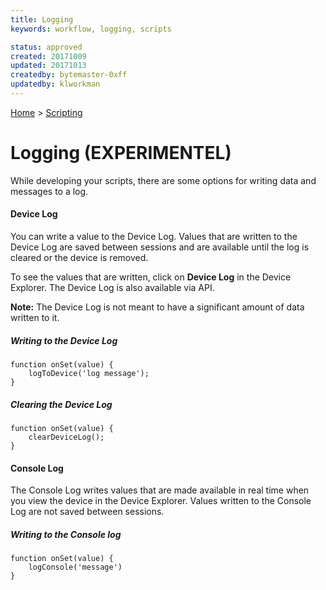 ```yaml
---
title: Logging
keywords: workflow, logging, scripts

status: approved
created: 20171009
updated: 20171013
createdby: bytemaster-0xff
updatedby: klworkman
---
```

[Home](../Index.md) > [Scripting](Index.md)

# Logging (EXPERIMENTEL)



While developing your scripts, there are some options for writing data and messages to a log.


#### Device Log

You can write a value to the Device Log.  Values that are written to the Device Log are saved between
sessions and are available until the log is cleared or the device is removed.

To see the values that are written, click on **Device Log** in the Device Explorer. The Device Log
is also available via API.

**Note:**  The Device Log is not meant to have a significant amount of data written to it.

##### Writing to the Device Log
```
function onSet(value) {
    logToDevice('log message');
}
```
##### Clearing the Device Log
```
function onSet(value) {
    clearDeviceLog();
}
```

#### Console Log

The Console Log writes values that are made available in real time when you
view the device in the Device Explorer.  Values written to the Console Log
are not saved between sessions.

##### Writing to the Console log
```
function onSet(value) {
    logConsole('message')
}
```
